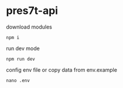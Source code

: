 # pres7t-api

download modules
```
npm i
```

run dev mode
```
npm run dev
```

config env file or copy data from env.example
```
nano .env
```


